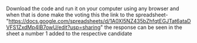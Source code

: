 Download the code and run it on your computer using any browser and when that is done make the voting 
this the link to the spreadsheet- "https://docs.google.com/spreadsheets/d/1A0Xl5NZ435bZhfqtEGJTat6ataDVFS1ZxdMp4IB7owU/edit?usp=sharing"
the response can be seen in the sheet a number 1 added to the respective candidate
